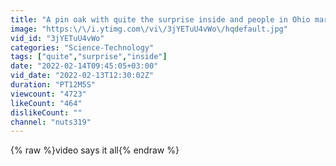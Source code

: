 ```yaml
---
title: "A pin oak with quite the surprise inside and people in Ohio mark boundary lines a little odd.."
image: "https:\/\/i.ytimg.com\/vi\/3jYETuU4vWo\/hqdefault.jpg"
vid_id: "3jYETuU4vWo"
categories: "Science-Technology"
tags: ["quite","surprise","inside"]
date: "2022-02-14T09:45:05+03:00"
vid_date: "2022-02-13T12:30:02Z"
duration: "PT12M5S"
viewcount: "4723"
likeCount: "464"
dislikeCount: ""
channel: "nuts319"
---
```

{% raw %}video says it all{% endraw %}
